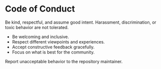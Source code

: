 # Code of Conduct

Be kind, respectful, and assume good intent. Harassment, discrimination, or toxic behavior are not tolerated.

- Be welcoming and inclusive.
- Respect different viewpoints and experiences.
- Accept constructive feedback gracefully.
- Focus on what is best for the community.

Report unacceptable behavior to the repository maintainer.
